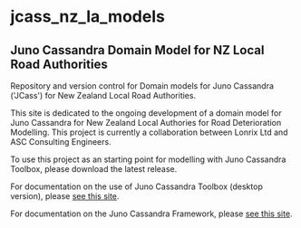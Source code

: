 # jcass_nz_la_models

## Juno Cassandra Domain Model for NZ Local Road Authorities
Repository and version control for Domain models for Juno Cassandra ('JCass') for New Zealand Local Road Authorities. 

This site is dedicated to the ongoing development of a domain model for Juno Cassandra for New Zealand Local Authories for Road Deterioration Modelling. This project is currently a collaboration between Lonrix Ltd and ASC Consulting Engineers.

To use this project as an starting point for modelling with Juno Cassandra Toolbox, please download the latest release.

For documentation on the use of Juno Cassandra Toolbox (desktop version), please [see this site](https://lonrix-limited.github.io/jcass_toolbox_docs/).

For documentation on the Juno Cassandra Framework, please [see this site](https://lonrix-limited.github.io/jcass_docs2/).
